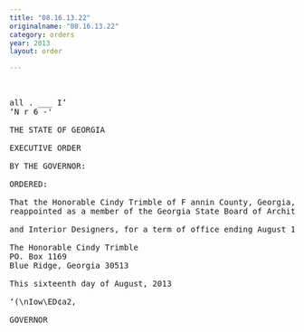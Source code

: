 ```yaml
---
title: "08.16.13.22"
originalname: "08.16.13.22"
category: orders
year: 2013
layout: order

---
```

<pre>
 

all . ___ I’
‘N r 6 -'

THE STATE OF GEORGIA

EXECUTIVE ORDER

BY THE GOVERNOR:

ORDERED:

That the Honorable Cindy Trimble of F annin County, Georgia, is
reappointed as a member of the Georgia State Board of Architects

and Interior Designers, for a term of office ending August 1, 2017.

The Honorable Cindy Trimble
PO. Box 1169
Blue Ridge, Georgia 30513

This sixteenth day of August, 2013

‘(\nIow\ED¢a2,

GOVERNOR

</pre>
